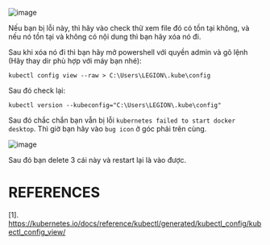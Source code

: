 ![image](https://github.com/user-attachments/assets/1b524986-836d-4eca-a200-dc2d907c5b22)

Nếu bạn bị lỗi này, thì hãy vào check thử xem file đó có tồn tại không, và nếu nó tồn tại và không có nội dung thì bạn hãy xóa nó đi.

Sau khi xóa nó đi thì bạn hãy mở powershell với quyền admin và gõ lệnh (Hãy thay dir phù hợp với máy bạn nhé):

```
kubectl config view --raw > C:\Users\LEGION\.kube\config
```

Sau đó check lại:

```
kubectl version --kubeconfig="C:\Users\LEGION\.kube\config"
```

Sau đó chắc chắn bạn vẫn bị lỗi `kubernetes failed to start docker desktop`. Thì giờ bạn hãy vào `bug icon` ở góc phải trên cùng.

![image](https://github.com/user-attachments/assets/fa627c5d-180a-4310-9fb4-1e462241a0f9)

Sau đó bạn delete 3 cái này và restart lại là vào được.

# REFERENCES
[1]. https://kubernetes.io/docs/reference/kubectl/generated/kubectl_config/kubectl_config_view/
